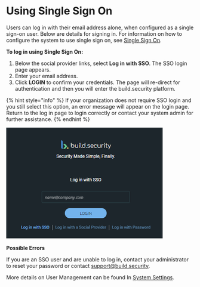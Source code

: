 # Using Single Sign On

Users can log in with their email address alone, when configured as a single sign-on user. Below are details for signing in. For information on how to configure the system to use single sign on, see [Single Sign On](../../system-settings/single-sign-on.md). 

‌**To log in using Single Sign On:**

1. Below the social provider links, select **Log in with SSO**. The SSO login page appears.
2. Enter your email address.
3. Click **LOGIN** to confirm your credentials. The page will re-direct for authentication and then you will enter the build.security platform.

{% hint style="info" %}
If your organization does not require SSO login and you still select this option, an error message will appear on the login page. Return to the log in page to login correctly or contact your system admin for further assistance.
{% endhint %}

![SSO login](../../.gitbook/assets/withsso.png)

**Possible Errors**

If you are an SSO user and are unable to log in, contact your administrator to reset your password or contact [support@build.security](mailto:support@build.security).‌

More details on User Management can be found In [System Settings](https://app.gitbook.com/@build-security/s/build-security/~/drafts/-MYZ_E0L5KM7xfNKXbQW/system-settings).

